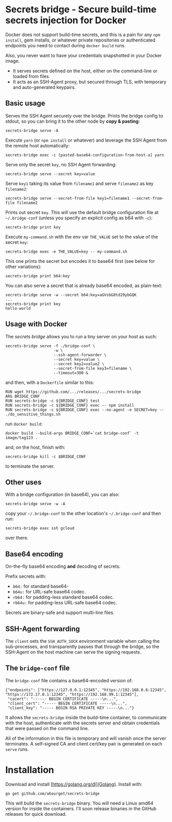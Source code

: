 Secrets bridge - Secure build-time secrets injection for Docker
===============================================================

Docker does not support build-time secrets, and this is a pain for any
`npm install`, gem installs, or whatever private repositories or
authenticated endpoints you need to contact during `docker build`
runs.

Also, you never want to have your credentials snapshotted in your
Docker image.

* It serves secrets defined on the host, either on the command-line or
  loaded from files.
* It acts as an SSH-Agent proxy, but secured through TLS, with
  temporary and auto-generated keypairs.

## Basic usage

Serves the SSH Agent securely over the bridge. Prints the bridge config to stdout, so you can bring it to the other node by **copy & pasting**:

    secrets-bridge serve -A

Execute `yarn` (or `npm install` or whatever) and leverage the SSH Agent from the remote host automatically:

    secrets-bridge exec -c [pasted-base64-configuration-from-host-a] yarn

Serve only the secret `key`, no SSH Agent forwarding:

    secrets-bridge serve --secret key=value

Serve `key1` taking its value from `filename1` and serve `filename2` as key `filename2`:

    secrets-bridge serve --secret-from-file key1=filename1 --secret-from-file filename2

Prints out secret `key`. This will use the default bridge configuration file at `~/.bridge-conf` (unless you specify an explicit config as b64 with `-c`):

    secrets-bridge print key

Execute `my-command.sh` with the env var `THE_VALUE` set to the value of the secret `key`:

    secrets-bridge exec -e THE_VALUE=key -- my-command.sh

This one prints the secret but encodes it to base64 first (see below for other variations):

    secrets-bridge print b64:key

You can also serve a secret that is already base64 encoded, as plain-text:

    secrets-bridge serve -w --secret b64:key=aGVsbG8td29ybGQK
    ...
    secrets-bridge print key
    hello-world


## Usage with Docker

The _secrets bridge_ allows you to run a tiny server on your host as such:

    secrets-bridge serve -f ./bridge-conf \
                         -w \
                         --ssh-agent-forwarder \
                         --secret key=value \
                         --secret key2=value2 \
                         --secret-from-file key3=filename \
                         --timeout=300 &

and then, with a `Dockerfile` similar to this:

    RUN wget https://github.com/.../releases/.../secrets-bridge
    ARG BRIDGE_CONF
    RUN secrets-bridge -c ${BRIDGE_CONF} test
    RUN secrets-bridge -c ${BRIDGE_CONF} exec -- npm install
    RUN secrets-bridge -c ${BRIDGE_CONF} exec --no-agent -e SECRET=key -- ./do_sensitive_things.sh

run `docker build`:

    docker build --build-args BRIDGE_CONF=`cat bridge-conf` -t image/tag123 .

and, on the host, finish with:

    secrets-bridge kill -c $BRIDGE_CONF

to terminate the server.

## Other uses

With a bridge configuration (in base64), you can also:

    secrets-bridge serve -w -A

copy your `~/.bridge-conf` to the other location's `~/.bridge-conf` and then run:

    secrets-bridge exec ssh gcloud

over there.


## Base64 encoding

On-the-fly base64 encoding **and** decoding of secrets.

Prefix secrets with:

  * `b64:` for standard base64-
  * `b64u:` for URL-safe base64 codec.
  * `rb64:` for padding-less standard base64 codec.
  * `rb64u:` for padding-less URL-safe base64 codec.

Secrets are binary-safe and support multi-line files.


## SSH-Agent forwarding

The `client` sets the `SSH_AUTH_SOCK` environment variable when
calling the sub-processes, and transparently passes that through the
bridge, so the SSH-Agent on the host machine can serve the signing
requests.


## The `bridge-conf` file

The `bridge-conf` file contains a base64-encoded version of:

    {"endpoints": ["https://127.0.0.1:12345", "https://192.168.0.6:12345", "https://172.17.0.1:12345", "https://192.168.99.1:12345"],
     "cacert": "------ BEGIN CERTIFICATE -----\n...",
     "client_cert": "----- BEGIN CERTIFICATE -----\n...",
     "client_key": "----- BEGIN RSA PRIVATE KEY -----\n..."}

It allows the `secrets-bridge` inside the build-time container,
to communicate with the host, authenticate with the secrets server
and obtain credentials that were passed on the command line.

All of the information in this file is temporary and will vanish once
the server terminates. A self-signed CA and client cert/key pair is
generated on each `serve` runs.


# Installation

Download and install [https://golang.org/dl](Golang).  Install with:

```
go get github.com/abourget/secrets-bridge
```

This will build the `secrets-bridge` binary.  You will need a Linux
amd64 version for inside the containers. I'll soon release binaries in
the GitHub releases for quick download.
